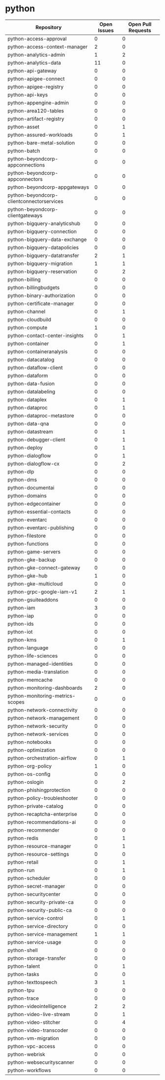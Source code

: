 # python
| Repository | Open Issues | Open Pull Requests |
|------------|-------------|--------------------|
| python-access-approval | 0 | 0 |
| python-access-context-manager | 2 | 0 |
| python-analytics-admin | 1 | 2 |
| python-analytics-data | 11 | 0 |
| python-api-gateway | 0 | 0 |
| python-apigee-connect | 0 | 0 |
| python-apigee-registry | 0 | 0 |
| python-api-keys | 0 | 0 |
| python-appengine-admin | 0 | 0 |
| python-area120-tables | 0 | 0 |
| python-artifact-registry | 0 | 0 |
| python-asset | 0 | 1 |
| python-assured-workloads | 0 | 1 |
| python-bare-metal-solution | 0 | 0 |
| python-batch | 0 | 0 |
| python-beyondcorp-appconnections | 0 | 0 |
| python-beyondcorp-appconnectors | 0 | 0 |
| python-beyondcorp-appgateways | 0 | 0 |
| python-beyondcorp-clientconnectorservices | 0 | 0 |
| python-beyondcorp-clientgateways | 0 | 0 |
| python-bigquery-analyticshub | 0 | 0 |
| python-bigquery-connection | 0 | 0 |
| python-bigquery-data-exchange | 0 | 0 |
| python-bigquery-datapolicies | 0 | 0 |
| python-bigquery-datatransfer | 2 | 1 |
| python-bigquery-migration | 1 | 1 |
| python-bigquery-reservation | 0 | 2 |
| python-billing | 0 | 0 |
| python-billingbudgets | 0 | 0 |
| python-binary-authorization | 0 | 0 |
| python-certificate-manager | 0 | 0 |
| python-channel | 0 | 1 |
| python-cloudbuild | 0 | 0 |
| python-compute | 1 | 0 |
| python-contact-center-insights | 0 | 1 |
| python-container | 0 | 1 |
| python-containeranalysis | 0 | 0 |
| python-datacatalog | 0 | 0 |
| python-dataflow-client | 0 | 0 |
| python-dataform | 0 | 0 |
| python-data-fusion | 0 | 0 |
| python-datalabeling | 0 | 0 |
| python-dataplex | 0 | 1 |
| python-dataproc | 0 | 1 |
| python-dataproc-metastore | 0 | 0 |
| python-data-qna | 0 | 0 |
| python-datastream | 0 | 1 |
| python-debugger-client | 0 | 1 |
| python-deploy | 0 | 1 |
| python-dialogflow | 0 | 1 |
| python-dialogflow-cx | 0 | 2 |
| python-dlp | 0 | 0 |
| python-dms | 0 | 0 |
| python-documentai | 0 | 0 |
| python-domains | 0 | 0 |
| python-edgecontainer | 0 | 0 |
| python-essential-contacts | 0 | 0 |
| python-eventarc | 0 | 0 |
| python-eventarc-publishing | 0 | 0 |
| python-filestore | 0 | 0 |
| python-functions | 0 | 0 |
| python-game-servers | 0 | 0 |
| python-gke-backup | 0 | 0 |
| python-gke-connect-gateway | 0 | 0 |
| python-gke-hub | 1 | 0 |
| python-gke-multicloud | 0 | 0 |
| python-grpc-google-iam-v1 | 2 | 1 |
| python-gsuiteaddons | 0 | 0 |
| python-iam | 3 | 0 |
| python-iap | 0 | 0 |
| python-ids | 0 | 0 |
| python-iot | 0 | 0 |
| python-kms | 0 | 1 |
| python-language | 0 | 0 |
| python-life-sciences | 0 | 0 |
| python-managed-identities | 0 | 0 |
| python-media-translation | 0 | 0 |
| python-memcache | 0 | 0 |
| python-monitoring-dashboards | 2 | 0 |
| python-monitoring-metrics-scopes | 0 | 0 |
| python-network-connectivity | 0 | 0 |
| python-network-management | 0 | 0 |
| python-network-security | 0 | 0 |
| python-network-services | 0 | 0 |
| python-notebooks | 0 | 0 |
| python-optimization | 0 | 0 |
| python-orchestration-airflow | 0 | 1 |
| python-org-policy | 1 | 0 |
| python-os-config | 0 | 0 |
| python-oslogin | 0 | 2 |
| python-phishingprotection | 0 | 0 |
| python-policy-troubleshooter | 0 | 0 |
| python-private-catalog | 0 | 0 |
| python-recaptcha-enterprise | 0 | 0 |
| python-recommendations-ai | 0 | 0 |
| python-recommender | 0 | 0 |
| python-redis | 0 | 1 |
| python-resource-manager | 0 | 1 |
| python-resource-settings | 0 | 0 |
| python-retail | 0 | 1 |
| python-run | 0 | 1 |
| python-scheduler | 0 | 0 |
| python-secret-manager | 0 | 0 |
| python-securitycenter | 0 | 0 |
| python-security-private-ca | 0 | 0 |
| python-security-public-ca | 0 | 0 |
| python-service-control | 0 | 1 |
| python-service-directory | 0 | 0 |
| python-service-management | 1 | 1 |
| python-service-usage | 0 | 0 |
| python-shell | 0 | 0 |
| python-storage-transfer | 0 | 0 |
| python-talent | 0 | 1 |
| python-tasks | 0 | 0 |
| python-texttospeech | 3 | 1 |
| python-tpu | 0 | 0 |
| python-trace | 0 | 0 |
| python-videointelligence | 2 | 2 |
| python-video-live-stream | 0 | 1 |
| python-video-stitcher | 0 | 4 |
| python-video-transcoder | 0 | 0 |
| python-vm-migration | 0 | 0 |
| python-vpc-access | 0 | 0 |
| python-webrisk | 0 | 0 |
| python-websecurityscanner | 0 | 0 |
| python-workflows | 0 | 0 |
